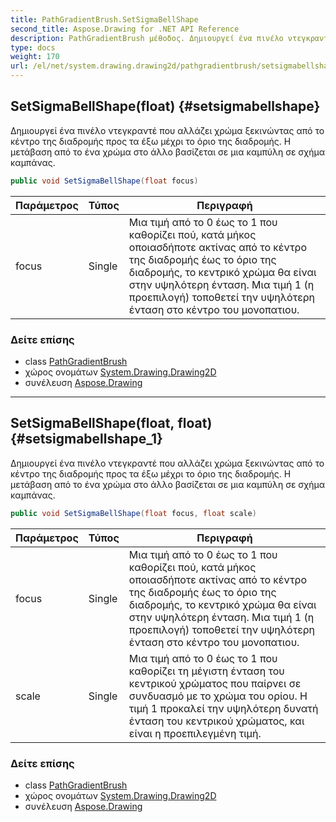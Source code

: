 ```yaml
---
title: PathGradientBrush.SetSigmaBellShape
second_title: Aspose.Drawing for .NET API Reference
description: PathGradientBrush μέθοδος. Δημιουργεί ένα πινέλο ντεγκραντέ που αλλάζει χρώμα ξεκινώντας από το κέντρο της διαδρομής προς τα έξω μέχρι το όριο της διαδρομής. Η μετάβαση από το ένα χρώμα στο άλλο βασίζεται σε μια καμπύλη σε σχήμα καμπάνας.
type: docs
weight: 170
url: /el/net/system.drawing.drawing2d/pathgradientbrush/setsigmabellshape/
---
```

## SetSigmaBellShape(float) {#setsigmabellshape}

Δημιουργεί ένα πινέλο ντεγκραντέ που αλλάζει χρώμα ξεκινώντας από το κέντρο της διαδρομής προς τα έξω μέχρι το όριο της διαδρομής. Η μετάβαση από το ένα χρώμα στο άλλο βασίζεται σε μια καμπύλη σε σχήμα καμπάνας.

```csharp
public void SetSigmaBellShape(float focus)
```

| Παράμετρος | Τύπος | Περιγραφή |
| --- | --- | --- |
| focus | Single | Μια τιμή από το 0 έως το 1 που καθορίζει πού, κατά μήκος οποιασδήποτε ακτίνας από το κέντρο της διαδρομής έως το όριο της διαδρομής, το κεντρικό χρώμα θα είναι στην υψηλότερη ένταση. Μια τιμή 1 (η προεπιλογή) τοποθετεί την υψηλότερη ένταση στο κέντρο του μονοπατιου. |

### Δείτε επίσης

* class [PathGradientBrush](../)
* χώρος ονομάτων [System.Drawing.Drawing2D](../../pathgradientbrush/)
* συνέλευση [Aspose.Drawing](../../../)

---

## SetSigmaBellShape(float, float) {#setsigmabellshape_1}

Δημιουργεί ένα πινέλο ντεγκραντέ που αλλάζει χρώμα ξεκινώντας από το κέντρο της διαδρομής προς τα έξω μέχρι το όριο της διαδρομής. Η μετάβαση από το ένα χρώμα στο άλλο βασίζεται σε μια καμπύλη σε σχήμα καμπάνας.

```csharp
public void SetSigmaBellShape(float focus, float scale)
```

| Παράμετρος | Τύπος | Περιγραφή |
| --- | --- | --- |
| focus | Single | Μια τιμή από το 0 έως το 1 που καθορίζει πού, κατά μήκος οποιασδήποτε ακτίνας από το κέντρο της διαδρομής έως το όριο της διαδρομής, το κεντρικό χρώμα θα είναι στην υψηλότερη ένταση. Μια τιμή 1 (η προεπιλογή) τοποθετεί την υψηλότερη ένταση στο κέντρο του μονοπατιου. |
| scale | Single | Μια τιμή από το 0 έως το 1 που καθορίζει τη μέγιστη ένταση του κεντρικού χρώματος που παίρνει σε συνδυασμό με το χρώμα του ορίου. Η τιμή 1 προκαλεί την υψηλότερη δυνατή ένταση του κεντρικού χρώματος, και είναι η προεπιλεγμένη τιμή. |

### Δείτε επίσης

* class [PathGradientBrush](../)
* χώρος ονομάτων [System.Drawing.Drawing2D](../../pathgradientbrush/)
* συνέλευση [Aspose.Drawing](../../../)



